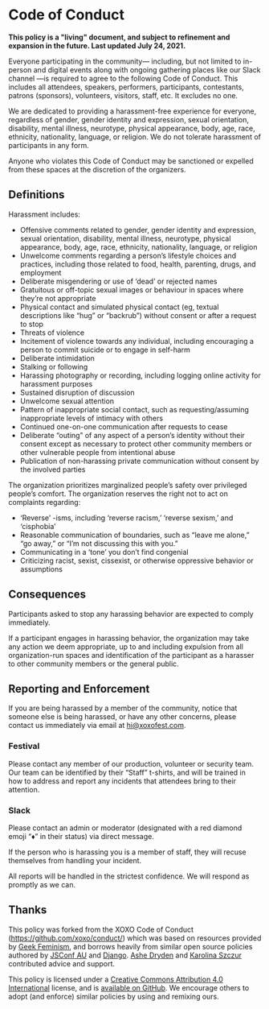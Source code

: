 # Code of Conduct

**This policy is a "living" document, and subject to refinement and expansion in the future. Last updated July 24, 2021.**

Everyone participating in the community— including, but not limited to in-person and digital events along with ongoing gathering places like our Slack channel —is required to agree to the following Code of Conduct. This includes all attendees, speakers, performers, participants, contestants, patrons (sponsors), volunteers, visitors, staff, etc. It excludes no one.

We are dedicated to providing a harassment-free experience for everyone, regardless of gender, gender identity and expression, sexual orientation, disability, mental illness, neurotype, physical appearance, body, age, race, ethnicity, nationality, language, or religion. We do not tolerate harassment of participants in any form.

Anyone who violates this Code of Conduct may be sanctioned or expelled from these spaces at the discretion of the organizers.

## Definitions

Harassment includes:

* Offensive comments related to gender, gender identity and expression, sexual orientation, disability, mental illness, neurotype, physical appearance, body, age, race, ethnicity, nationality, language, or religion
* Unwelcome comments regarding a person’s lifestyle choices and practices, including those related to food, health, parenting, drugs, and employment
* Deliberate misgendering or use of ‘dead’ or rejected names
* Gratuitous or off-topic sexual images or behaviour in spaces where they’re not appropriate
* Physical contact and simulated physical contact (eg, textual descriptions like “hug” or “backrub”) without consent or after a request to stop
* Threats of violence
* Incitement of violence towards any individual, including encouraging a person to commit suicide or to engage in self-harm
* Deliberate intimidation
* Stalking or following
* Harassing photography or recording, including logging online activity for harassment purposes
* Sustained disruption of discussion
* Unwelcome sexual attention
* Pattern of inappropriate social contact, such as requesting/assuming inappropriate levels of intimacy with others
* Continued one-on-one communication after requests to cease
* Deliberate “outing” of any aspect of a person’s identity without their consent except as necessary to protect other community members or other vulnerable people from intentional abuse
* Publication of non-harassing private communication without consent by the involved parties

The organization prioritizes marginalized people’s safety over privileged people’s comfort. The organization reserves the right not to act on complaints regarding:

* ‘Reverse’ -isms, including ‘reverse racism,’ ‘reverse sexism,’ and ‘cisphobia’
* Reasonable communication of boundaries, such as “leave me alone,” “go away,” or “I’m not discussing this with you.”
* Communicating in a ‘tone’ you don’t find congenial
* Criticizing racist, sexist, cissexist, or otherwise oppressive behavior or assumptions

## Consequences

Participants asked to stop any harassing behavior are expected to comply immediately.

If a participant engages in harassing behavior, the organization may take any action we deem appropriate, up to and including expulsion from all organization-run spaces and identification of the participant as a harasser to other community members or the general public.

## Reporting and Enforcement
If you are being harassed by a member of the community, notice that someone else is being harassed, or have any other concerns, please contact us immediately via email at [hi@xoxofest.com](mailto:hi@xoxofest.com).

### Festival

Please contact any member of our production, volunteer or security team. Our team can be identified by their “Staff” t-shirts, and will be trained in how to address and report any incidents that attendees bring to their attention.

### Slack

Please contact an admin or moderator (designated with a red diamond emoji “♦️” in their status) via direct message.

If the person who is harassing you is a member of staff, they will recuse themselves from handling your incident. 

All reports will be handled in the strictest confidence. We will respond as promptly as we can.

## Thanks

This policy was forked from the XOXO Code of Conduct (https://github.com/xoxo/conduct/) which was based on resources provided by [Geek Feminism](https://geekfeminism.org/about/code-of-conduct/), and borrows heavily from similar open source policies authored by [JSConf AU](https://2018.jsconfau.com/code-of-conduct) and [Django](https://www.djangoproject.com/conduct/).
[Ashe Dryden](https://www.ashedryden.com/) and [Karolina Szczur](https://thefox.is/) contributed advice and support.

This policy is licensed under a [Creative Commons Attribution 4.0 International](https://creativecommons.org/licenses/by/4.0/) license, and is [available on GitHub](https://github.com/xoxo/conduct/). We encourage others to adopt (and enforce) similar policies by using and remixing ours.
